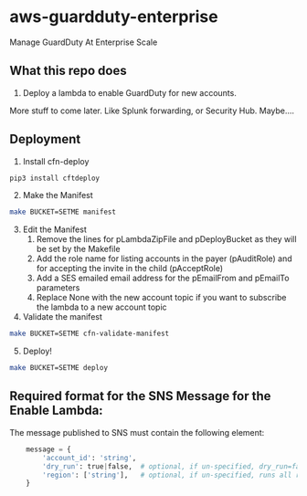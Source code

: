 # aws-guardduty-enterprise
Manage GuardDuty At Enterprise Scale


## What this repo does
1. Deploy a lambda to enable GuardDuty for new accounts.

More stuff to come later. Like Splunk forwarding, or Security Hub. Maybe....


## Deployment

1. Install cfn-deploy
```bash
pip3 install cftdeploy
```
2. Make the Manifest
```bash
make BUCKET=SETME manifest
```
3. Edit the Manifest
    1. Remove the lines for pLambdaZipFile and pDeployBucket as they will be set by the Makefile
    2. Add the role name for listing accounts in the payer (pAuditRole) and for accepting the invite in the child (pAcceptRole)
    3. Add a SES emailed email address for the pEmailFrom and pEmailTo parameters
    3. Replace None with the new account topic if you want to subscribe the lambda to a new account topic
4. Validate the manifest
```bash
make BUCKET=SETME cfn-validate-manifest
```
5. Deploy!
```bash
make BUCKET=SETME deploy
```


## Required format for the SNS Message for the Enable Lambda:
The message published to SNS must contain the following element:
```python
    message = {
        'account_id': 'string',
        'dry_run': true|false,  # optional, if un-specified, dry_run=false
        'region': ['string'],   # optional, if un-specified, runs all regions
    }
```
